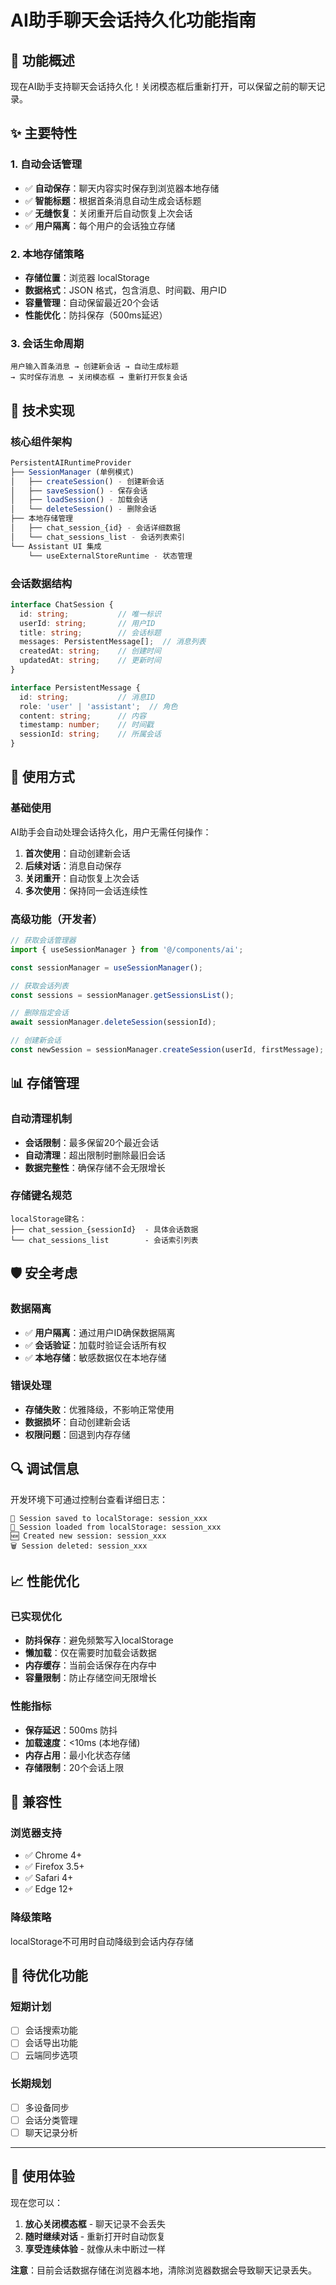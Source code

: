# AI助手聊天会话持久化功能指南

## 🎯 功能概述

现在AI助手支持聊天会话持久化！关闭模态框后重新打开，可以保留之前的聊天记录。

## ✨ 主要特性

### 1. 自动会话管理
- ✅ **自动保存**：聊天内容实时保存到浏览器本地存储
- ✅ **智能标题**：根据首条消息自动生成会话标题
- ✅ **无缝恢复**：关闭重开后自动恢复上次会话
- ✅ **用户隔离**：每个用户的会话独立存储

### 2. 本地存储策略
- **存储位置**：浏览器 localStorage
- **数据格式**：JSON 格式，包含消息、时间戳、用户ID
- **容量管理**：自动保留最近20个会话
- **性能优化**：防抖保存（500ms延迟）

### 3. 会话生命周期
```
用户输入首条消息 → 创建新会话 → 自动生成标题 
→ 实时保存消息 → 关闭模态框 → 重新打开恢复会话
```

## 🔧 技术实现

### 核心组件架构
```typescript
PersistentAIRuntimeProvider
├── SessionManager (单例模式)
│   ├── createSession() - 创建新会话
│   ├── saveSession() - 保存会话
│   ├── loadSession() - 加载会话
│   └── deleteSession() - 删除会话
├── 本地存储管理
│   ├── chat_session_{id} - 会话详细数据
│   └── chat_sessions_list - 会话列表索引
└── Assistant UI 集成
    └── useExternalStoreRuntime - 状态管理
```

### 会话数据结构
```typescript
interface ChatSession {
  id: string;           // 唯一标识
  userId: string;       // 用户ID
  title: string;        // 会话标题
  messages: PersistentMessage[];  // 消息列表
  createdAt: string;    // 创建时间
  updatedAt: string;    // 更新时间
}

interface PersistentMessage {
  id: string;           // 消息ID
  role: 'user' | 'assistant';  // 角色
  content: string;      // 内容
  timestamp: number;    // 时间戳
  sessionId: string;    // 所属会话
}
```

## 🚀 使用方式

### 基础使用
AI助手会自动处理会话持久化，用户无需任何操作：

1. **首次使用**：自动创建新会话
2. **后续对话**：消息自动保存
3. **关闭重开**：自动恢复上次会话
4. **多次使用**：保持同一会话连续性

### 高级功能（开发者）
```typescript
// 获取会话管理器
import { useSessionManager } from '@/components/ai';

const sessionManager = useSessionManager();

// 获取会话列表
const sessions = sessionManager.getSessionsList();

// 删除指定会话
await sessionManager.deleteSession(sessionId);

// 创建新会话
const newSession = sessionManager.createSession(userId, firstMessage);
```

## 📊 存储管理

### 自动清理机制
- **会话限制**：最多保留20个最近会话
- **自动清理**：超出限制时删除最旧会话
- **数据完整性**：确保存储不会无限增长

### 存储键名规范
```
localStorage键名：
├── chat_session_{sessionId}  - 具体会话数据
└── chat_sessions_list        - 会话索引列表
```

## 🛡️ 安全考虑

### 数据隔离
- ✅ **用户隔离**：通过用户ID确保数据隔离
- ✅ **会话验证**：加载时验证会话所有权
- ✅ **本地存储**：敏感数据仅在本地存储

### 错误处理
- **存储失败**：优雅降级，不影响正常使用
- **数据损坏**：自动创建新会话
- **权限问题**：回退到内存存储

## 🔍 调试信息

开发环境下可通过控制台查看详细日志：
```
💾 Session saved to localStorage: session_xxx
📂 Session loaded from localStorage: session_xxx
🆕 Created new session: session_xxx
🗑️ Session deleted: session_xxx
```

## 📈 性能优化

### 已实现优化
- **防抖保存**：避免频繁写入localStorage
- **懒加载**：仅在需要时加载会话数据
- **内存缓存**：当前会话保存在内存中
- **容量限制**：防止存储空间无限增长

### 性能指标
- **保存延迟**：500ms 防抖
- **加载速度**：<10ms (本地存储)
- **内存占用**：最小化状态存储
- **存储限制**：20个会话上限

## 🔄 兼容性

### 浏览器支持
- ✅ Chrome 4+
- ✅ Firefox 3.5+
- ✅ Safari 4+
- ✅ Edge 12+

### 降级策略
localStorage不可用时自动降级到会话内存存储

## 📝 待优化功能

### 短期计划
- [ ] 会话搜索功能
- [ ] 会话导出功能
- [ ] 云端同步选项

### 长期规划
- [ ] 多设备同步
- [ ] 会话分类管理
- [ ] 聊天记录分析

---

## 🎉 使用体验

现在您可以：
1. **放心关闭模态框** - 聊天记录不会丢失
2. **随时继续对话** - 重新打开时自动恢复
3. **享受连续体验** - 就像从未中断过一样

**注意**：目前会话数据存储在浏览器本地，清除浏览器数据会导致聊天记录丢失。